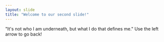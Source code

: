 ```yaml
---
layout: slide
title: "Welcome to our second slide!"
---
```

"It's not who I am underneath, but what I do that defines me."
Use the left arrow to go back!
